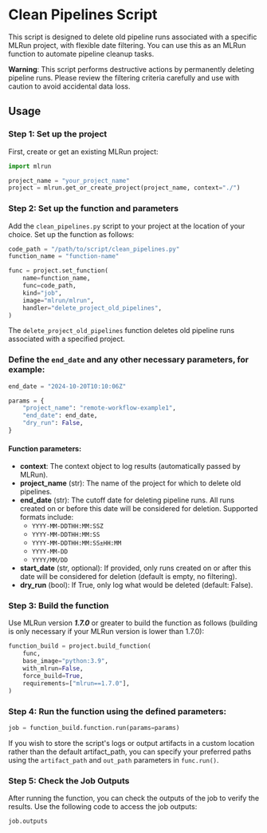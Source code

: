 # Clean Pipelines Script 

This script is designed to delete old pipeline runs associated with a specific MLRun project,
with flexible date filtering.
You can use this as an MLRun function to automate pipeline cleanup tasks.

**Warning**: This script performs destructive actions by permanently deleting pipeline runs.
Please review the filtering criteria carefully and use with caution to avoid accidental data loss.
## Usage

### Step 1: Set up the project

First, create or get an existing MLRun project:

```python
import mlrun

project_name = "your_project_name"
project = mlrun.get_or_create_project(project_name, context="./")
```

### Step 2: Set up the function and parameters

Add the `clean_pipelines.py` script to your project at the location of your choice. Set up the function as follows:

```python
code_path = "/path/to/script/clean_pipelines.py"
function_name = "function-name"

func = project.set_function(
    name=function_name,
    func=code_path,
    kind="job",
    image="mlrun/mlrun",
    handler="delete_project_old_pipelines",
)
```

The `delete_project_old_pipelines` function deletes old pipeline runs associated with a specified project.

### Define the `end_date` and any other necessary parameters, for example:

```python
end_date = "2024-10-20T10:10:06Z"

params = {
    "project_name": "remote-workflow-example1",
    "end_date": end_date,
    "dry_run": False,
}
```
#### Function parameters:
- **context**: The context object to log results (automatically passed by MLRun).
- **project_name** (str): The name of the project for which to delete old pipelines.
- **end_date** (str): The cutoff date for deleting pipeline runs. All runs created on or before this date will be considered for deletion. Supported formats include:
  - `YYYY-MM-DDTHH:MM:SSZ`
  - `YYYY-MM-DDTHH:MM:SS`
  - `YYYY-MM-DDTHH:MM:SS±HH:MM`
  - `YYYY-MM-DD`
  - `YYYY/MM/DD`
- **start_date** (str, optional): If provided, only runs created on or after this date will be considered for deletion (default is empty, no filtering).
- **dry_run** (bool): If True, only log what would be deleted (default: False).


### Step 3: Build the function

Use MLRun version ***1.7.0*** or greater to build the function as follows
(building is only necessary if your MLRun version is lower than 1.7.0):

```python
function_build = project.build_function(
    func,
    base_image="python:3.9",
    with_mlrun=False,
    force_build=True,
    requirements=["mlrun==1.7.0"],
)
```

### Step 4: Run the function using the defined parameters:
```python
job = function_build.function.run(params=params)
```
If you wish to store the script's logs or output artifacts in a custom location rather than the default artifact_path,
you can specify your preferred paths using the `artifact_path` and `out_path` parameters in `func.run()`.

### Step 5: Check the Job Outputs

After running the function, you can check the outputs of the job to verify the results. Use the following code to access the job outputs:

```python
job.outputs
```

